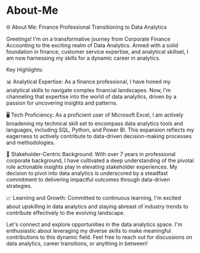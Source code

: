 # About-Me
🌐 About Me: Finance Professional Transitioning to Data Analytics

Greetings! I'm on a transformative journey from Corporate Finance Accounting to the exciting realm of Data Analytics. Armed with a solid foundation in finance, customer service expertise, and analytical skillset, I am now harnessing my skills for a dynamic career in analytics.

Key Highlights:

📊 Analytical Expertise: As a finance professional, I have honed my analytical skills to navigate complex financial landscapes. Now, I'm channeling that expertise into the world of data analytics, driven by a passion for uncovering insights and patterns.

🖥️ Tech Proficiency: As a proficient user of Microsoft Excel, I am actively broadening my technical skill set to encompass data analytics tools and languages, including SQL, Python, and Power BI. This expansion reflects my eagerness to actively contribute to data-driven decision-making processes and methodologies.

🤝 Stakeholder-Centric Background: With over 7 years in professional corporate background, I have cultivated a deep understanding of the pivotal role actionable insights play in elevating stakeholder experiences. My decision to pivot into data analytics is underscored by a steadfast commitment to delivering impactful outcomes through data-driven strategies.

📈 Learning and Growth: Committed to continuous learning, I'm excited about upskilling in data analytics and staying abreast of industry trends to contribute effectively to the evolving landscape.

Let's connect and explore opportunities in the data analytics space. I'm enthusiastic about leveraging my diverse skills to make meaningful contributions to this dynamic field. Feel free to reach out for discussions on data analytics, career transitions, or anything in between!

